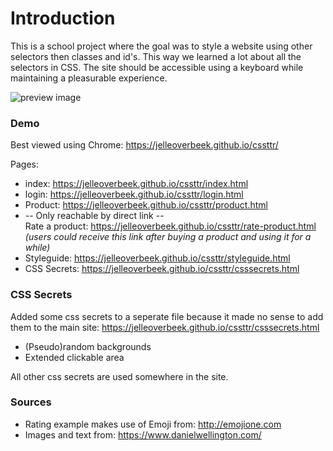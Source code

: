 # Introduction
This is a school project where the goal was to style a website using other selectors then classes and id's. This way we learned a lot about all the selectors in CSS. The site should be accessible using a keyboard while maintaining a pleasurable experience.     

![preview image](https://d.pr/i/x9Qzp1+)

### Demo
Best viewed using Chrome:
https://jelleoverbeek.github.io/cssttr/

Pages:
* index: https://jelleoverbeek.github.io/cssttr/index.html
* login: https://jelleoverbeek.github.io/cssttr/login.html
* Product: https://jelleoverbeek.github.io/cssttr/product.html
* -- Only reachable by direct link --  
Rate a product: https://jelleoverbeek.github.io/cssttr/rate-product.html  
*(users could receive this link after buying a product and using it for a while)*
* Styleguide: https://jelleoverbeek.github.io/cssttr/styleguide.html
* CSS Secrets: https://jelleoverbeek.github.io/cssttr/csssecrets.html

### CSS Secrets
Added some css secrets to a seperate file because it made no sense to add them to the main site:
https://jelleoverbeek.github.io/cssttr/csssecrets.html

* (Pseudo)random backgrounds
* Extended clickable area

All other css secrets are used somewhere in the site.

### Sources
* Rating example makes use of Emoji from: http://emojione.com
* Images and text from: https://www.danielwellington.com/